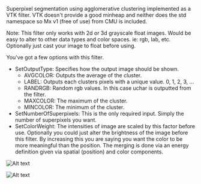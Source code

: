 Superpixel segmentation using agglomerative clustering implemented as a VTK filter. VTK doesn't provide a good minheap and neither does the std namespace so Mx v1 (free of use) from CMU is included.

Note: This filter only works with 2d or 3d grayscale float images. Would be easy to alter to other data types and color spaces. ie: rgb, lab, etc. Optionally just cast your image to float before using.

You've got a few options with this filter.
- SetOutputType: Specifies how the output image should be shown.
	- AVGCOLOR: Outputs the average of the cluster.
	- LABEL: Outputs each clusters pixels with a unique value. 0, 1, 2, 3, ...
	- RANDRGB: Random rgb values. In this case uchar is outputted from the filter.
	- MAXCOLOR: The maximum of the cluster.
	- MINCOLOR: The minimum of the cluster.
- SetNumberOfSuperpixels: This is the only required input. Simply the number of superpixels you want.
- SetColorWeight: The intensities of image are scaled by this factor before use. Optionally you could just alter the brightness of the image before this filter. By increasing this you are saying you want the color to be more meaningful than the position. The merging is done via an energy definition given via spatial (position) and color components.

![Alt text](https://andaharoo.files.wordpress.com/2018/03/superpixel-random-rgb.png)

![Alt text](https://andaharoo.files.wordpress.com/2018/03/superpixel-average.png)